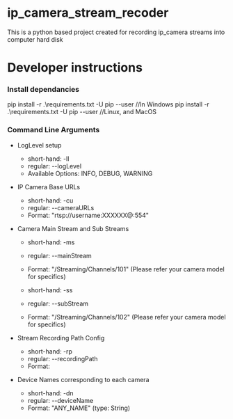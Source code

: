 # ip_camera_stream_recoder

This is a python based project created for recording ip_camera streams into computer hard disk

# Developer instructions

### Install dependancies

pip install -r .\requirements.txt -U pip --user //In Windows
pip install -r .\requirements.txt -U pip --user //Linux, and MacOS

### Command Line Arguments

- LogLevel setup

  - short-hand: -ll
  - regular: --logLevel
  - Available Options: INFO, DEBUG, WARNING

- IP Camera Base URLs

  - short-hand: -cu
  - regular: --cameraURLs
  - Format: "rtsp://username:XXXXXX@<local-ip-address-of-the-ip-camera>:554"

- Camera Main Stream and Sub Streams

  - short-hand: -ms
  - regular: --mainStream
  - Format: "/Streaming/Channels/101" (Please refer your camera model for specifics)

  - short-hand: -ss
  - regular: --subStream
  - Format: "/Streaming/Channels/102" (Please refer your camera model for specifics)

- Stream Recording Path Config

  - short-hand: -rp
  - regular: --recordingPath
  - Format: <follow operating system specific path formats>

- Device Names corresponding to each camera

  - short-hand: -dn
  - regular: --deviceName
  - Format: "ANY_NAME" (type: String)
